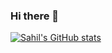 ### Hi there 👋


[![Sahil's GitHub stats](https://github-readme-stats.vercel.app/api?username=sahilshembekar)](https://github.com/anuraghazra/github-readme-stats)


<!--
**sahilshembekar/sahilshembekar** is a ✨ _special_ ✨ repository because its `README.md` (this file) appears on your GitHub profile.

Here are some ideas to get you started:

- 🔭 I’m currently working on ...
- 🌱 I’m currently learning ...
- 👯 I’m looking to collaborate on ...
- 🤔 I’m looking for help with ...
- 💬 Ask me about ...
- 📫 How to reach me: ...
- 😄 Pronouns: ...
- ⚡ Fun fact: ...
-->
